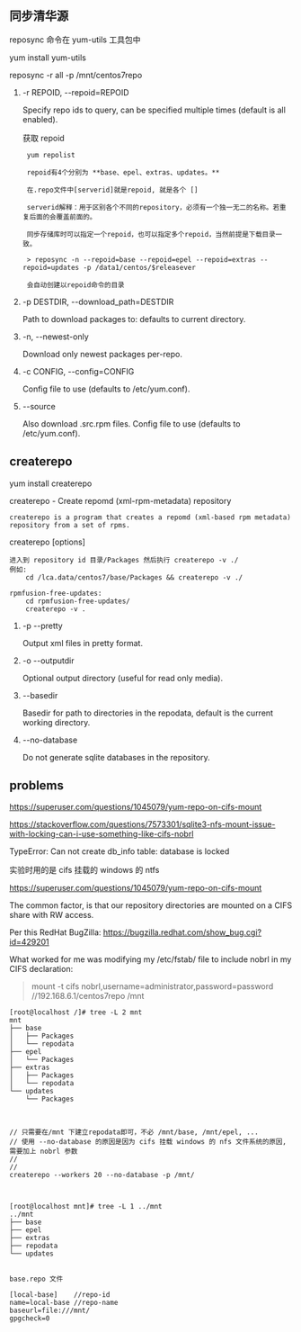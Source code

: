 
## 同步清华源

reposync 命令在 yum-utils 工具包中

yum install yum-utils



reposync -r all -p /mnt/centos7repo


1. -r REPOID, --repoid=REPOID 

    Specify repo ids to query, can be specified multiple times (default is all
    enabled).

    获取 repoid
        
        yum repolist
        
        repoid有4个分别为 **base、epel、extras、updates。**
        
        在.repo文件中[serverid]就是repoid, 就是各个 []
        
        serverid解释：用于区别各个不同的repository，必须有一个独一无二的名称。若重复后面的会覆盖前面的。
        
        同步存储库时可以指定一个repoid，也可以指定多个repoid，当然前提是下载目录一致。
        
        > reposync -n --repoid=base --repoid=epel --repoid=extras --repoid=updates -p /data1/centos/$releasever
        
        会自动创建以repoid命令的目录



1. -p DESTDIR, --download_path=DESTDIR

    Path to download packages to: defaults to current directory.


1. -n, --newest-only

    Download only newest packages per-repo.


1. -c CONFIG, --config=CONFIG

    Config file to use (defaults to /etc/yum.conf).


1. --source

    Also download .src.rpm files.
    Config file to use (defaults to /etc/yum.conf).



## createrepo

yum install createrepo

createrepo - Create repomd (xml-rpm-metadata) repository

    createrepo is a program that creates a repomd (xml-based rpm metadata) repository from a set of rpms.



createrepo [options] <directory>

    进入到 repository id 目录/Packages 然后执行 createrepo -v ./
    例如:
        cd /lca.data/centos7/base/Packages && createrepo -v ./

    rpmfusion-free-updates:
        cd rpmfusion-free-updates/
        createrepo -v .
        


1. -p --pretty

    Output xml files in pretty format.

1. -o --outputdir <url>

    Optional output directory (useful for read only media).


1. --basedir

    Basedir for path to directories in the repodata, default is the current working directory.


1. --no-database

    Do not generate sqlite databases in the repository.


## problems

https://superuser.com/questions/1045079/yum-repo-on-cifs-mount

https://stackoverflow.com/questions/7573301/sqlite3-nfs-mount-issue-with-locking-can-i-use-something-like-cifs-nobrl


TypeError: Can not create db_info table: database is locked

实验时用的是 cifs 挂载的 windows 的 ntfs

https://superuser.com/questions/1045079/yum-repo-on-cifs-mount

The common factor, is that our repository directories are mounted on a CIFS share with RW access.

Per this RedHat BugZilla: https://bugzilla.redhat.com/show_bug.cgi?id=429201

What worked for me was modifying my /etc/fstab/ file to include nobrl in my CIFS declaration:

> mount -t cifs nobrl,username=administrator,password=password //192.168.6.1/centos7repo /mnt






```
[root@localhost /]# tree -L 2 mnt
mnt
├── base
│   ├── Packages
│   └── repodata
├── epel
│   └── Packages
├── extras
│   ├── Packages
│   └── repodata
└── updates
    └── Packages



// 只需要在/mnt 下建立repodata即可，不必 /mnt/base, /mnt/epel, ... 
// 使用 --no-database 的原因是因为 cifs 挂载 windows 的 nfs 文件系统的原因, 需要加上 nobrl 参数
// 
//
createrepo --workers 20 --no-database -p /mnt/



[root@localhost mnt]# tree -L 1 ../mnt
../mnt
├── base
├── epel
├── extras
├── repodata
└── updates


base.repo 文件

[local-base]    //repo-id
name=local-base //repo-name
baseurl=file:///mnt/
gpgcheck=0


```
